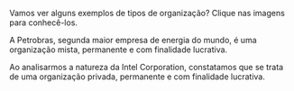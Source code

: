 Vamos ver alguns exemplos de tipos de organização? Clique nas imagens para conhecê-los.

A Petrobras, segunda maior empresa de energia do mundo, é uma organização mista, permanente e com finalidade lucrativa.


Ao analisarmos a natureza da Intel Corporation, constatamos que se trata de uma organização privada, permanente e com finalidade lucrativa.